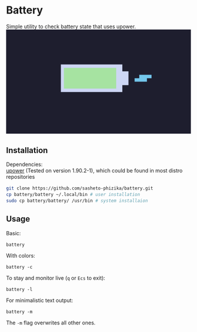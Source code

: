 # Battery

Simple utility to check battery state that uses upower.\
![image](screenshot.png "screenshot")

## Installation

Dependencies:\
[upower](https://gitlab.freedesktop.org/upower/upower) (Tested on version 1.90.2-1), which could be found in most distro repositories 


```bash
git clone https://github.com/sasheto-phizika/battery.git
cp battery/battery ~/.local/bin # user installation
sudo cp battery/battery/ /usr/bin # system installaion

```

## Usage

Basic:
```
battery
```

With colors:
```
battery -c
```

To stay and monitor live (`q` or `Ecs` to exit):
```
battery -l
```

For minimalistic text output:
```
battery -m
```
The `-m` flag overwrites all other ones.
